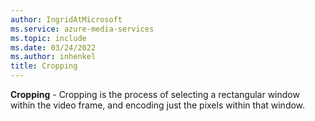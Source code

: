 ```yaml
---
author: IngridAtMicrosoft
ms.service: azure-media-services
ms.topic: include
ms.date: 03/24/2022
ms.author: inhenkel
title: Cropping
---
```


**Cropping** - Cropping is the process of selecting a rectangular window within the video frame, and encoding just the pixels within that window.

